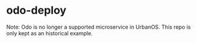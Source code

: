 # odo-deploy

Note: Odo is no longer a supported microservice in UrbanOS. This repo is only kept as an historical example.
